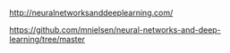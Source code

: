 http://neuralnetworksanddeeplearning.com/

https://github.com/mnielsen/neural-networks-and-deep-learning/tree/master
